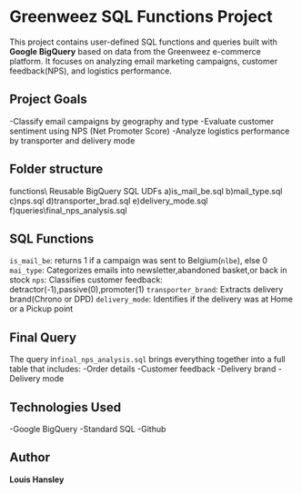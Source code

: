 # Greenweez SQL Functions Project
This project contains user-defined SQL functions and queries built with **Google BigQuery** based on data from the Greenweez e-commerce platform. It focuses on analyzing email marketing campaigns, customer feedback(NPS), and logistics performance.
## Project Goals
-Classify email campaigns by geography and type
-Evaluate customer sentiment using NPS (Net Promoter Score)
-Analyze logistics performance by transporter and delivery mode 
## Folder structure
functions\ Reusable BigQuery SQL UDFs
a)is_mail_be.sql
b)mail_type.sql
c)nps.sql
d)transporter_brad.sql
e)delivery_mode.sql
f)queries\final_nps_analysis.sql
## SQL Functions
`is_mail_be`: returns 1 if a campaign was sent to Belgium(`nlbe`), else 0
`mai_type`: Categorizes emails into newsletter,abandoned basket,or back in stock
`nps`: Classifies customer feedback: detractor(-1),passive(0),promoter(1)
`transporter_brand`: Extracts delivery brand(Chrono or DPD)
`delivery_mode`: Identifies if the delivery was at Home or a Pickup point
## Final Query
The query in`final_nps_analysis.sql` brings everything together into a full table that includes:
-Order details
-Customer feedback
-Delivery brand 
-Delivery mode
## Technologies Used
-Google BigQuery
-Standard SQL
-Github
## Author
**Louis Hansley**
